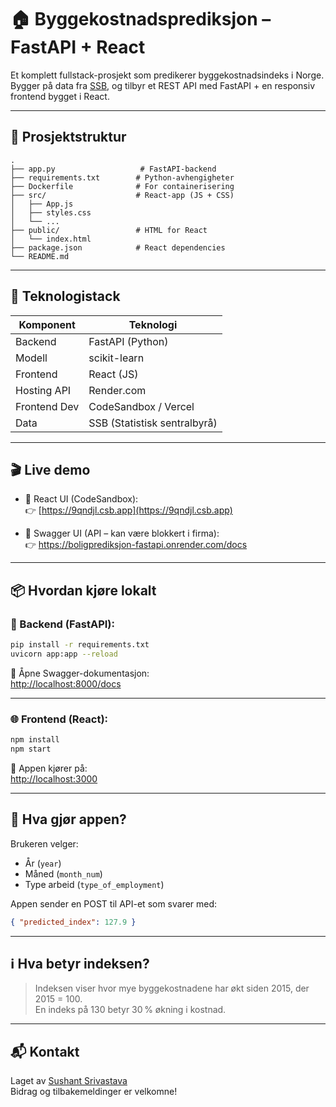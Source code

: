 
# 🏠 Byggekostnadsprediksjon – FastAPI + React

Et komplett fullstack-prosjekt som predikerer byggekostnadsindeks i Norge.  
Bygger på data fra [SSB](https://data.ssb.no/api/v0/dataset/1056?lang=en), og tilbyr et REST API med FastAPI + en responsiv frontend bygget i React.

---

## 📁 Prosjektstruktur

```
.
├── app.py                   # FastAPI-backend
├── requirements.txt        # Python-avhengigheter
├── Dockerfile              # For containerisering
├── src/                    # React-app (JS + CSS)
│   ├── App.js
│   ├── styles.css
│   └── ...
├── public/                 # HTML for React
│   └── index.html
├── package.json            # React dependencies
└── README.md
```

---

## 🚀 Teknologistack

| Komponent   | Teknologi             |
|------------|------------------------|
| Backend    | FastAPI (Python)       |
| Modell     | scikit-learn           |
| Frontend   | React (JS)             |
| Hosting API| Render.com             |
| Frontend Dev| CodeSandbox / Vercel  |
| Data       | SSB (Statistisk sentralbyrå) |

---

## 🎬 Live demo

- 🔗 React UI (CodeSandbox):  
  👉 [https://9qndjl.csb.app](https://9qndjl.csb.app)

- 🔗 Swagger UI (API – kan være blokkert i firma):  
  👉 https://boligprediksjon-fastapi.onrender.com/docs

---

## 📦 Hvordan kjøre lokalt

### 🐍 Backend (FastAPI):

```bash
pip install -r requirements.txt
uvicorn app:app --reload
```

📍 Åpne Swagger-dokumentasjon:  
[http://localhost:8000/docs](http://localhost:8000/docs)

---

### 🌐 Frontend (React):

```bash
npm install
npm start
```

📍 Appen kjører på:  
[http://localhost:3000](http://localhost:3000)

---

## 🔮 Hva gjør appen?

Brukeren velger:
- År (`year`)
- Måned (`month_num`)
- Type arbeid (`type_of_employment`)

Appen sender en POST til API-et som svarer med:

```json
{ "predicted_index": 127.9 }
```

---

## ℹ️ Hva betyr indeksen?

> Indeksen viser hvor mye byggekostnadene har økt siden 2015, der 2015 = 100.  
> En indeks på 130 betyr 30 % økning i kostnad.

---

## 📬 Kontakt

Laget av [Sushant Srivastava](https://github.com/SushantSriv)  
Bidrag og tilbakemeldinger er velkomne!
